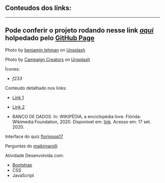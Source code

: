 ## Conteudos dos links:



---

Pode conferir o projeto rodando nesse link **_[aqui](https://b2evandro.github.io/TrabalhoDesenvolvimentoWeb/)_** holpedado pelo [GitHub Page](https://pages.github.com/)
---

Photo by [benjamin lehman](https://unsplash.com/@benjaminlehman?utm_source=unsplash&utm_medium=referral&utm_content=creditCopyText>)
</a> on [Unsplash](https://unsplash.com/s/photos/database?utm_source=unsplash&utm_medium=referral&utm_content=creditCopyText)


Photo by [Campaign Creators](https://unsplash.com/@campaign_creators?utm_source=unsplash&utm_medium=referral&utm_content=creditCopyText) on [Unsplash](https://unsplash.com/s/photos/database?utm_source=unsplash&utm_medium=referral&utm_content=creditCopyText)

Ícones:

- <i class="fas fa-server"> f233</i>

Conteudo detalhado nos links:

- [Link 1](https://sites.google.com/site/uniplibancodedados1/aulas/aula-1---introducao)

- [Link 2](https://www.diegomacedo.com.br/fundamentos-da-administracao-de-dados-tabelas-entidades-relacao-colunas-atributos-linhas-registros-tuplas-indices-chaves-e-relacionamentos/#:~:text=Tabelas%20%2F%20Entidades%20%2F%20Rela%C3%A7%C3%A3o,e%20colunas%20com%20seus%20dados.)

- BANCO DE DADOS. In: WIKIPÉDIA, a enciclopédia livre. Flórida: Wikimedia Foundation, 2020. Disponível em: [link](https://pt.wikipedia.org/w/index.php?title=Banco_de_dados&oldid=59370999). Acesso em: 17 set. 2020.

Interface do quiz [florinpop17](https://github.com/florinpop17/10-projects-10-hours)

Perguntas do [maikimarolli](https://github.com/maikimarolli/Atividade1.2-Banco/)

Atividade Desenvolvida com:

- [Bootstrap](https://getbootstrap.com/)
- CSS
- JavaScript
